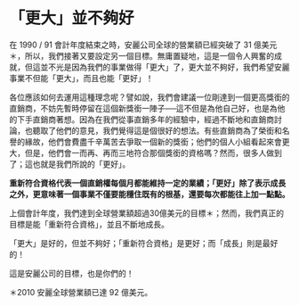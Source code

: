 # 「更大」並不夠好

在 1990 / 91 會計年度結束之時，安麗公司全球的營業額已經突破了 31 億美元＊，所以，我們接著又要設定另一個目標。無庸置疑地，這是一個令人興奮的成就，但這並不光是因為我們的事業做得「更大」了，更大並不夠好，我們希望安麗事業不但能「更大」，而且也能「更好」！

各位應該如何去運用這種理念呢？譬如說，我們會建議一位剛達到一個更高獎銜的直銷商，不妨先暫時停留在這個新獎銜一陣子──這不但是為他自己好，也是為他的下手直銷商著想。因為在我們從事直銷多年的經驗中，經過不斷地和直銷商討論，也聽取了他們的意見，我們覺得這是個很好的想法。有些直銷商為了榮銜和名譽的緣故，他們會費盡千辛萬苦去爭取一個新的獎銜；他們的個人小組看起來會更大，但是，他們會一而再、再而三地符合那個獎銜的資格嗎？然而，很多人做到了；這也就是我們所說的「更好」。

**重新符合資格代表一個直銷權每個月都能維持一定的業績；「更好」除了表示成長之外，更意味著一個事業不僅要能穩住既有的根基，還要每次都能往上加一點點。**

上個會計年度，我們達到全球營業額超過30億美元的目標＊；然而，我們真正的目標是能「重新符合資格」，並且不斷地成長。

「更大」是好的，但並不夠好；「重新符合資格」是更好；而「成長」則是最好的！

這是安麗公司的目標，也是你們的！

＊2010 安麗全球營業額已達 92 億美元。

